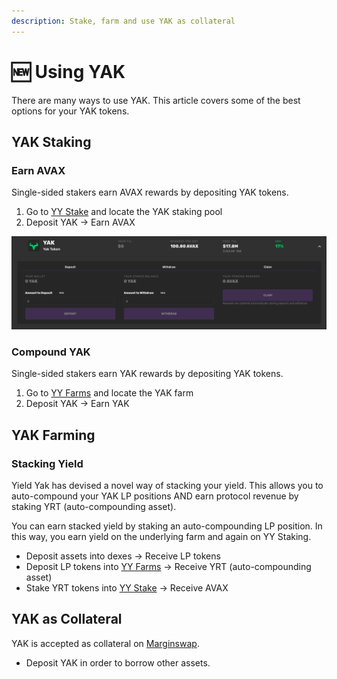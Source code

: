 ```yaml
---
description: Stake, farm and use YAK as collateral
---
```


# 🆕 Using YAK

There are many ways to use YAK. This article covers some of the best options for your YAK tokens.

## YAK Staking

### Earn AVAX

Single-sided stakers earn AVAX rewards by depositing YAK tokens.

1. Go to [YY Stake](https://yieldyak.com/stake) and locate the YAK staking pool
2. Deposit YAK -> Earn AVAX

![$YAK Single Sided Staking](<../.gitbook/assets/YAK SSS Pool.png>)

### Compound YAK

Single-sided stakers earn YAK rewards by depositing YAK tokens.

1. Go to [YY Farms](https://yieldyak.com/farms?platform=yak) and locate the YAK farm
2. Deposit YAK -> Earn YAK

## YAK Farming

### Stacking Yield

Yield Yak has devised a novel way of stacking your yield. This allows you to auto-compound your YAK LP positions AND earn protocol revenue by staking YRT (auto-compounding asset).

You can earn stacked yield by staking an auto-compounding LP position. In this way, you earn yield on the underlying farm and again on YY Staking.

* Deposit assets into dexes -> Receive LP tokens
* Deposit LP tokens into [YY Farms](https://yieldyak.com/farms) -> Receive YRT (auto-compounding asset)
* Stake YRT tokens into [YY Stake](https://yieldyak.com/stake) -> Receive AVAX

## YAK as Collateral

YAK is accepted as collateral on [Marginswap](https://marginswap.exchange/margin-account).

* Deposit YAK in order to borrow other assets.
